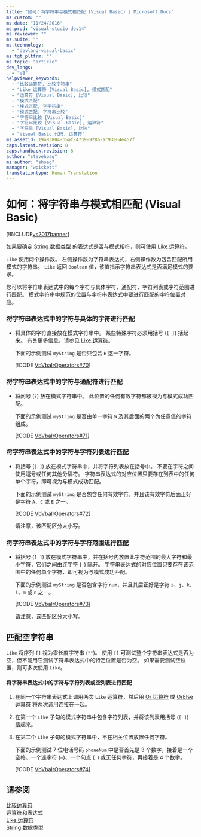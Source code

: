 ```yaml
---
title: "如何：将字符串与模式相匹配 (Visual Basic) | Microsoft Docs"
ms.custom: ""
ms.date: "11/24/2016"
ms.prod: "visual-studio-dev14"
ms.reviewer: ""
ms.suite: ""
ms.technology: 
  - "devlang-visual-basic"
ms.tgt_pltfrm: ""
ms.topic: "article"
dev_langs: 
  - "VB"
helpviewer_keywords: 
  - "比较运算符, 比较字符串"
  - "Like 运算符 [Visual Basic], 模式匹配"
  - "运算符 [Visual Basic], 比较"
  - "模式匹配"
  - "模式匹配, 空字符串"
  - "模式匹配, 字符串比较"
  - "字符串比较 [Visual Basic]"
  - "字符串比较 [Visual Basic], 运算符"
  - "字符串 [Visual Basic], 比较"
  - "Visual Basic 代码, 运算符"
ms.assetid: 19a83804-b5af-4739-928b-ac93e64e457f
caps.latest.revision: 8
caps.handback.revision: 8
author: "stevehoag"
ms.author: "shoag"
manager: "wpickett"
translationtype: Human Translation
---
```

# 如何：将字符串与模式相匹配 (Visual Basic)
[!INCLUDE[vs2017banner](../../../../csharp/includes/vs2017banner.md)]

如果要确定 [String 数据类型](../../../../visual-basic/language-reference/data-types/string-data-type.md) 的表达式是否与模式相符，则可使用 [Like 运算符](../../../../visual-basic/language-reference/operators/like-operator.md)。  
  
 `Like` 使用两个操作数。  左侧操作数为字符串表达式，右侧操作数为包含匹配所用模式的字符串。  `Like` 返回 `Boolean` 值，该值指示字符串表达式是否满足模式的要求。  
  
 您可以将字符串表达式中的每个字符与具体字符、通配符、字符列表或字符范围进行匹配。  模式字符串中规范的位置与字符串表达式中要进行匹配的字符位置对应。  
  
### 将字符串表达式中的字符与具体的字符进行匹配  
  
-   将具体的字符直接放在模式字符串中。  某些特殊字符必须用括号 \(`[ ]`\) 括起来。  有关更多信息，请参见 [Like 运算符](../../../../visual-basic/language-reference/operators/like-operator.md)。  
  
     下面的示例测试 `myString` 是否只包含 `H` 这一字符。  
  
     [!CODE [VbVbalrOperators#70](../CodeSnippet/VS_Snippets_VBCSharp/VbVbalrOperators#70)]  
  
### 将字符串表达式中的字符与通配符进行匹配  
  
-   将问号 \(`?`\) 放在模式字符串中。  此位置的任何有效字符都被视为与模式成功匹配。  
  
     下面的示例测试 `myString` 是否由单一字符 `W` 及其后面的两个为任意值的字符组成。  
  
     [!CODE [VbVbalrOperators#71](../CodeSnippet/VS_Snippets_VBCSharp/VbVbalrOperators#71)]  
  
### 将字符串表达式中的字符与字符列表进行匹配  
  
-   将括号 \(`[ ]`\) 放在模式字符串中，并将字符列表放在括号中。  不要在字符之间使用逗号或任何其他分隔符。  字符串表达式的对应位置只要存在列表中的任何单个字符，即可视为与模式成功匹配。  
  
     下面的示例测试 `myString` 是否包含任何有效字符，并且该有效字符后面正好是字符 `A`、`C` 或 `E` 之一。  
  
     [!CODE [VbVbalrOperators#72](../CodeSnippet/VS_Snippets_VBCSharp/VbVbalrOperators#72)]  
  
     请注意，该匹配区分大小写。  
  
### 将字符串表达式中的字符与字符范围进行匹配  
  
-   将括号 \(`[ ]`\) 放在模式字符串中，并在括号内放置此字符范围的最大字符和最小字符，它们之间由连字符 \(`–`\) 隔开。  字符串表达式的对应位置只要存在该范围中的任何单个字符，即可视为与模式成功匹配。  
  
     下面的示例测试 `myString` 是否包含字符 `num`，并且其后正好是字符 `i`、`j`、`k`、`l`、`m` 或 `n` 之一。  
  
     [!CODE [VbVbalrOperators#73](../CodeSnippet/VS_Snippets_VBCSharp/VbVbalrOperators#73)]  
  
     请注意，该匹配区分大小写。  
  
## 匹配空字符串  
 `Like` 将序列 `[]` 视为零长度字符串 \(`""`\)。  使用 `[]` 可测试整个字符串表达式是否为空，但不能用它测试字符串表达式中的特定位置是否为空。  如果需要测试空位置，则可多次使用 `Like`。  
  
#### 将字符串表达式中的字符与字符列表或空列表进行匹配  
  
1.  在同一个字符串表达式上调用两次 `Like` 运算符，然后用 [Or 运算符](../../../../visual-basic/language-reference/operators/or-operator.md) 或 [OrElse 运算符](../../../../visual-basic/language-reference/operators/orelse-operator.md) 将两次调用连接在一起。  
  
2.  在第一个 `Like` 子句的模式字符串中包含字符列表，并将该列表用括号 \(`[ ]`\) 括起来。  
  
3.  在第二个 `Like` 子句的模式字符串中，不在相关位置放置任何字符。  
  
     下面的示例测试 7 位电话号码 `phoneNum` 中是否首先是 3 个数字，接着是一个空格、一个连字符 \(`–`\)、一个句点 \(`.`\) 或无任何字符，再接着是 4 个数字。  
  
     [!CODE [VbVbalrOperators#74](../CodeSnippet/VS_Snippets_VBCSharp/VbVbalrOperators#74)]  
  
## 请参阅  
 [比较运算符](../../../../visual-basic/language-reference/operators/comparison-operators.md)   
 [运算符和表达式](../../../../visual-basic/programming-guide/language-features/operators-and-expressions/index.md)   
 [Like 运算符](../../../../visual-basic/language-reference/operators/like-operator.md)   
 [String 数据类型](../../../../visual-basic/language-reference/data-types/string-data-type.md)